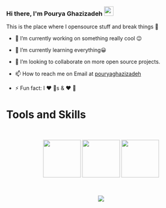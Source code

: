 ### Hi there, I'm Pourya Ghazizadeh <img src="https://media.giphy.com/media/hvRJCLFzcasrR4ia7z/giphy.gif" width="25px">


This is the place where I opensource stuff and break things 🤣

- 🔭 I’m currently working on something really cool 😉
- 🌱 I’m currently learning everything😀
- 👯 I’m looking to collaborate on more open source projects.

- 📫 How to reach me on Email at [pouryaghazizadeh](mailto:pourya.gh095@gmail.com)
- ⚡ Fun fact: I ❤️ 🐶s & ❤️ 🎸




 # Tools and Skills
<br>
<p align="center">
  <img src="https://i.giphy.com/media/eNAsjO55tPbgaor7ma/200w.webp" width="100">
   <img src="https://media3.giphy.com/media/ln7z2eWriiQAllfVcn/200w.webp" width="100">
  <img src="https://media3.giphy.com/media/kdFc8fubgS31b8DsVu/giphy.webp" width="100">
</p>
<br>



<p align="center">
  <a href="https://skillicons.dev">
      <img src="https://skillicons.dev/icons?i=graphql,heroku,html,jest,materialui,mongodb,netlify,nextjs,prisma,redux,sass,ts,vercel,webpack,apollo,aws,vscode,bootstrap,css,docker,dynamodb,express,git,github,gitlab" />
  </a>
</p>
